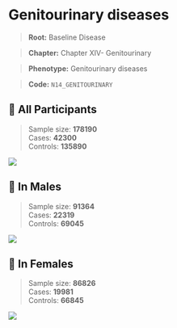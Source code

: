 # Genitourinary diseases

> **Root:** Baseline Disease  

> **Chapter:** Chapter XIV- Genitourinary  

> **Phenotype:** Genitourinary diseases  

> **Code:** `N14_GENITOURINARY`

## 🧪 All Participants  
> Sample size: **178190**  
> Cases: **42300**  
> Controls: **135890**
<img src="/Disease/Figures/ALL/Incidence/N14_GENITOURINARY.png"/>
<CsvTable src="/public/Disease/Data/ALL/Incidence/COX_N14_GENITOURINARY.csv" label="🔍 View full results" />

## 👨 In Males  
> Sample size: **91364**  
> Cases: **22319**  
> Controls: **69045**
<img src="/Disease/Figures/Male/Incidence/N14_GENITOURINARY.png"/>
<CsvTable src="/public/Disease/Data/Male/Incidence/COX_N14_GENITOURINARY.csv" label="🔍 View full results" />

## 👩 In Females  
> Sample size: **86826**  
> Cases: **19981**  
> Controls: **66845**
<img src="/Disease/Figures/Female/Incidence/N14_GENITOURINARY.png"/>
<CsvTable src="/public/Disease/Data/Female/Incidence/COX_N14_GENITOURINARY.csv" label="🔍 View full results" />
